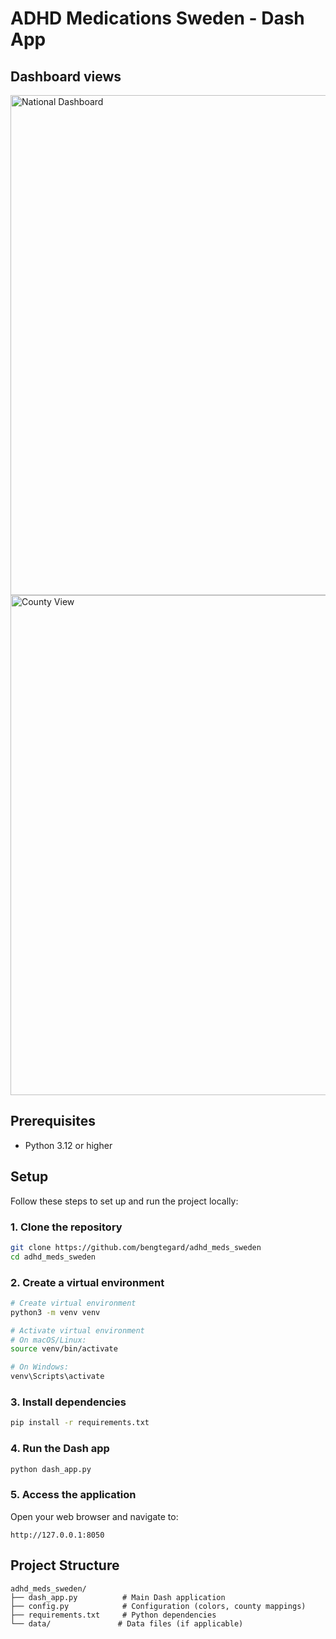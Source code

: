# ADHD Medications Sweden - Dash App


## Dashboard views

<img src="https://github.com/user-attachments/assets/6474f625-b7cf-4258-a4f5-fdf18af3f3bb" width="800" alt="National Dashboard" />
<img src="https://github.com/user-attachments/assets/e8cd05d5-fa06-4b58-9680-2a8abbd4d76b" width="800" alt="County View" />


## Prerequisites

- Python 3.12 or higher

## Setup

Follow these steps to set up and run the project locally:

### 1. Clone the repository
```bash
git clone https://github.com/bengtegard/adhd_meds_sweden
cd adhd_meds_sweden
```

### 2. Create a virtual environment
```bash
# Create virtual environment
python3 -m venv venv

# Activate virtual environment
# On macOS/Linux:
source venv/bin/activate

# On Windows:
venv\Scripts\activate
```

### 3. Install dependencies
```bash
pip install -r requirements.txt
```

### 4. Run the Dash app
```bash
python dash_app.py
```

### 5. Access the application
Open your web browser and navigate to:
```
http://127.0.0.1:8050
```

## Project Structure
```
adhd_meds_sweden/
├── dash_app.py          # Main Dash application
├── config.py            # Configuration (colors, county mappings)
├── requirements.txt     # Python dependencies
└── data/               # Data files (if applicable)
```

